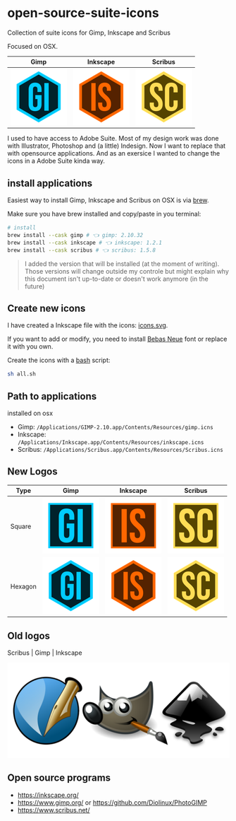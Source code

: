 # open-source-suite-icons

Collection of suite icons for Gimp, Inkscape and Scribus

Focused on OSX.

|                            Gimp                            |                              Inkscape                              |                             Scribus                              |
| :--------------------------------------------------------: | :----------------------------------------------------------------: | :--------------------------------------------------------------: |
| ![Gimp](export/gimp/hexagon/icon.iconset/icon_128x128.png) | ![Inkscape](export/inkscape/hexagon/icon.iconset/icon_128x128.png) | ![Scribus](export/scribus/hexagon/icon.iconset/icon_128x128.png) |

I used to have access to Adobe Suite. Most of my design work was done with Illustrator, Photoshop and (a little) Indesign. Now I want to replace that with opensource applications. And as an exersice I wanted to change the icons in a Adobe Suite kinda way.

## install applications

Easiest way to install Gimp, Inkscape and Scribus on OSX is via [brew](https://brew.sh/).

Make sure you have brew installed and copy/paste in you terminal:

```bash
# install
brew install --cask gimp # 👈 gimp: 2.10.32
brew install --cask inkscape # 👈 inkscape: 1.2.1
brew install --cask scribus # 👈 scribus: 1.5.8
```

> I added the version that will be installed (at the moment of writing). Those versions will change outside my controle but might explain why this document isn't up-to-date or doesn't work anymore (in the future)

## Create new icons

I have created a Inkscape file with the icons: [icons.svg](design/icons.svg).

If you want to add or modify, you need to install [Bebas Neue](https://fonts.google.com/specimen/Bebas+Neue) font or replace it with you own.

Create the icons with a [bash](all.sh) script:

```bash
sh all.sh
```

## Path to applications

installed on osx

- Gimp: `/Applications/GIMP-2.10.app/Contents/Resources/gimp.icns`
- Inkscape: `/Applications/Inkscape.app/Contents/Resources/inkscape.icns`
- Scribus: `/Applications/Scribus.app/Contents/Resources/Scribus.icns`

## New Logos

| Type    | Gimp                                                       | Inkscape                                                           | Scribus                                                          |
| ------- | ---------------------------------------------------------- | ------------------------------------------------------------------ | ---------------------------------------------------------------- |
| Square  | ![Gimp](export/gimp/square/icon.iconset/icon_128x128.png)  | ![Inkscape](export/inkscape/square/icon.iconset/icon_128x128.png)  | ![Scribus](export/scribus/square/icon.iconset/icon_128x128.png)  |
| Hexagon | ![Gimp](export/gimp/hexagon/icon.iconset/icon_128x128.png) | ![Inkscape](export/inkscape/hexagon/icon.iconset/icon_128x128.png) | ![Scribus](export/scribus/hexagon/icon.iconset/icon_128x128.png) |

## Old logos

<!--
| Gimp                       | Inkscape                      | Scribus                      |
| -------------------------- | ----------------------------- | ---------------------------- |
| ![](images/logo/gimp.webp) | ![](images/logo/inkscape.png) | ![](images/logo/scribus.png) |
-->

Scribus | Gimp | Inkscape

![](images/logo/taylorjay.hotglue.png)

## Open source programs

- https://inkscape.org/
- https://www.gimp.org/ or https://github.com/Diolinux/PhotoGIMP
- https://www.scribus.net/
